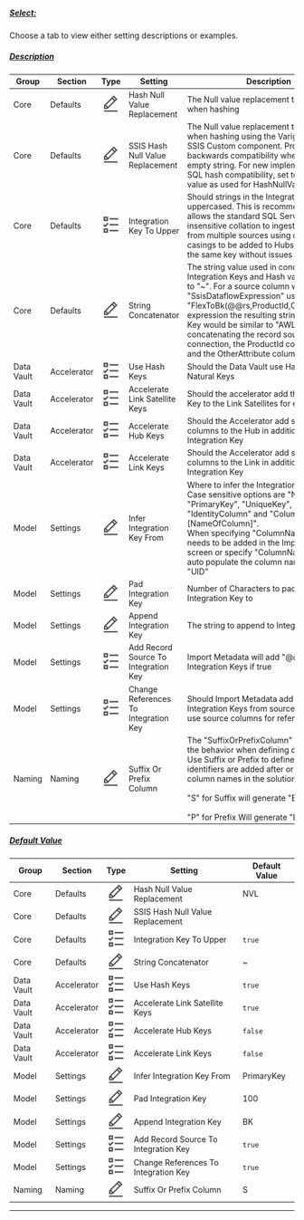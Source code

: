 ##### [Select:](#tab/settings-integration-key-select)

Choose a tab to view either setting descriptions or examples.

##### [Description](#tab/settings-integration-key-description)

| Group      | Section     | Type                                                                 | Setting                              | Description                                                                                                                                                                                                                                                                                                                                                                                              |
| ---------- | ----------- | -------------------------------------------------------------------- | ------------------------------------ | -------------------------------------------------------------------------------------------------------------------------------------------------------------------------------------------------------------------------------------------------------------------------------------------------------------------------------------------------------------------------------------------------------- |
| Core       | Defaults    | ![Text Datatype](../../static/svg/text.svg "Text Datatype")          | Hash Null Value Replacement          | The Null value replacement to be used when hashing                                                                                                                                                                                                                                                                                                                                                       |
| Core       | Defaults    | ![Text Datatype](../../static/svg/text.svg "Text Datatype")          | SSIS Hash Null Value Replacement     | The Null value replacement to be used when hashing using the Varigence BimlFlex SSIS Custom component. Provides backwards compatibility when set to an empty string. For new implementations and SQL hash compatibility, set to the same value as used for HashNullValue                                                                                                                                 |
| Core       | Defaults    | ![Boolean Datatype](../../static/svg/boolean.svg "Boolean Datatype") | Integration Key To Upper             | Should strings in the Integration Key be uppercased. This is recommended and allows the standard SQL Server case insensitive collation to ingest business keys from multiple sources using different casings to be added to Hubs and treated as the same key without issues                                                                                                                              |
| Core       | Defaults    | ![Text Datatype](../../static/svg/text.svg "Text Datatype")          | String Concatenator                  | The string value used in concatenating Integration Keys and Hash values. Defaults to "~". For a source column with an "SsisDataflowExpression" using the "FlexToBk(@@rs,ProductId,OtherAttribute)" expression the resulting string Integration Key would be similar to "AWLT~680~XYZ", concatenating the record source of the connection, the ProductId column value and the OtherAttribute column value |
| Data Vault | Accelerator | ![Boolean Datatype](../../static/svg/boolean.svg "Boolean Datatype") | Use Hash Keys                        | Should the Data Vault use Hash Keys or Natural Keys                                                                                                                                                                                                                                                                                                                                                      |
| Data Vault | Accelerator | ![Boolean Datatype](../../static/svg/boolean.svg "Boolean Datatype") | Accelerate Link Satellite Keys       | Should the accelerator add the Integration Key to the Link Satellites for effectiveness                                                                                                                                                                                                                                                                                                                  |
| Data Vault | Accelerator | ![Boolean Datatype](../../static/svg/boolean.svg "Boolean Datatype") | Accelerate Hub Keys                  | Should the Accelerator add source key columns to the Hub in addition to the Integration Key                                                                                                                                                                                                                                                                                                              |
| Data Vault | Accelerator | ![Boolean Datatype](../../static/svg/boolean.svg "Boolean Datatype") | Accelerate Link Keys                 | Should the Accelerator add source key columns to the Link in addition to the Integration Key                                                                                                                                                                                                                                                                                                             |
| Model      | Settings    | ![Text Datatype](../../static/svg/text.svg "Text Datatype")          | Infer Integration Key From           | Where to infer the Integration Key from.<br/>Case sensitive options are "None", "PrimaryKey", "UniqueKey", "FirstColumn", "IdentityColumn" and "ColumnName::[NameOfColumn]".<br/>When specifying "ColumnName", a name needs to be added in the Import Metadata screen or specify "ColumnName::UID" to auto populate the column name field with "UID"                                                       |
| Model      | Settings    | ![Text Datatype](../../static/svg/text.svg "Text Datatype")          | Pad Integration Key                  | Number of Characters to pad the Integration Key to                                                                                                                                                                                                                                                                                                                                                       |
| Model      | Settings    | ![Text Datatype](../../static/svg/text.svg "Text Datatype")          | Append Integration Key               | The string to append to Integration Keys                                                                                                                                                                                                                                                                                                                                                                 |
| Model      | Settings    | ![Boolean Datatype](../../static/svg/boolean.svg "Boolean Datatype") | Add Record Source To Integration Key | Import Metadata will add "@@rs" to Integration Keys if true                                                                                                                                                                                                                                                                                                                                              |
| Model      | Settings    | ![Boolean Datatype](../../static/svg/boolean.svg "Boolean Datatype") | Change References To Integration Key | Should Import Metadata add derived Integration Keys from source references or use source columns for references                                                                                                                                                                                                                                                                                          |
| Naming     | Naming      | ![Text Datatype](../../static/svg/text.svg "Text Datatype")          | Suffix Or Prefix Column              | The "SuffixOrPrefixColumn" key defines the behavior when defining column names. Use Suffix or Prefix to define if the column identifiers are added after or before the column names in the solution.<br/><br/>"S" for Suffix will generate "Entity_BK"<br/><br/>"P" for Prefix Will generate "BK_Entity"                                                                                                     |

##### [Default Value](#tab/settings-integration-key-default)

| Group      | Section     | Type                                                                 | Setting                              | Default Value |
| ---------- | ----------- | -------------------------------------------------------------------- | ------------------------------------ | ------------- |
| Core       | Defaults    | ![Text Datatype](../../static/svg/text.svg "Text Datatype")          | Hash Null Value Replacement          | NVL           |
| Core       | Defaults    | ![Text Datatype](../../static/svg/text.svg "Text Datatype")          | SSIS Hash Null Value Replacement     |               |
| Core       | Defaults    | ![Boolean Datatype](../../static/svg/boolean.svg "Boolean Datatype") | Integration Key To Upper             | `true`        |
| Core       | Defaults    | ![Text Datatype](../../static/svg/text.svg "Text Datatype")          | String Concatenator                  | ~             |
| Data Vault | Accelerator | ![Boolean Datatype](../../static/svg/boolean.svg "Boolean Datatype") | Use Hash Keys                        | `true`        |
| Data Vault | Accelerator | ![Boolean Datatype](../../static/svg/boolean.svg "Boolean Datatype") | Accelerate Link Satellite Keys       | `true`        |
| Data Vault | Accelerator | ![Boolean Datatype](../../static/svg/boolean.svg "Boolean Datatype") | Accelerate Hub Keys                  | `false`       |
| Data Vault | Accelerator | ![Boolean Datatype](../../static/svg/boolean.svg "Boolean Datatype") | Accelerate Link Keys                 | `false`       |
| Model      | Settings    | ![Text Datatype](../../static/svg/text.svg "Text Datatype")          | Infer Integration Key From           | PrimaryKey    |
| Model      | Settings    | ![Text Datatype](../../static/svg/text.svg "Text Datatype")          | Pad Integration Key                  | 100           |
| Model      | Settings    | ![Text Datatype](../../static/svg/text.svg "Text Datatype")          | Append Integration Key               | BK            |
| Model      | Settings    | ![Boolean Datatype](../../static/svg/boolean.svg "Boolean Datatype") | Add Record Source To Integration Key | `true`        |
| Model      | Settings    | ![Boolean Datatype](../../static/svg/boolean.svg "Boolean Datatype") | Change References To Integration Key | `true`        |
| Naming     | Naming      | ![Text Datatype](../../static/svg/text.svg "Text Datatype")          | Suffix Or Prefix Column              | S             |

***